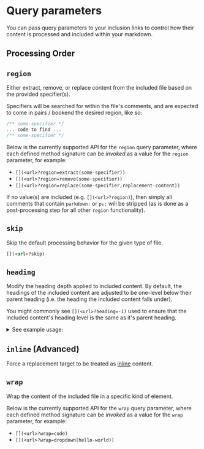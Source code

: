 # Query parameters

You can pass query parameters to your inclusion links to control how their content is processed and included within your markdown.

## Processing Order

[](../src/include.ts?&region=extract(query))

## `region`

Either extract, remove, or replace content from the included file based on the provided specifier(s).

Specifiers will be searched for within the file's comments, and are expected to come in pairs / bookend the desired region, like so:

```ts
/** some-specifier */
... code to find ...
/** some-specifier */
```

Below is the currently supported API for the `region` query parameter, where each defined method signature can be _invoked_ as a value for the `region` parameter, for example:

- `[](<url>?region=extract(some-specifier))`
- `[](<url>?region=remove(some-specifier))`
- `[](<url>?region=replace(some-specifier,replacement-content))`

If no value(s) are included (e.g. `[](<url>?region)`), then simply all comments that contain `parkdown:` or `p↓:` will be stripped (as is done as a post-processing step for all other `region` functionality).

[](./api-note.md?wrap=quote)

[](../src/region.ts?region=extract(definition))

## `skip`

Skip the default processing behavior for the given type of file. 

[](../src/include.ts?wrap=dropdown(See-default-processing-behavior.)&region=extract(Default-Behavior),replace(...))

```md
[](<url>?skip)
```

## `heading` 

Modify the heading depth applied to included content. By default, the headings of the included content are adjusted to be one-level below their parent heading (i.e. the heading the included content falls under).

You might commonly see `[](<url>?heading=-1)` used to ensure that the included content's heading level is the same as it's parent heading.

<details>
<summary>
See example usage:
</summary>
Assuming you have the following markdown files:

```md
<!-- to-be-included.md -->
# Included Heading
```

```md
<!-- README.md -->
# Heading

[](./to-be-included.md)
```

When `README.md` is processed, it will be transformed into the following:

```md
# Heading

## Included Heading
```

Where the included content's heading has been modified to be one-level below the parent heading (i.e. it is converted from an `h1` / `#` heading to a `h2` / `##` heading — `h1 + 1 = h2`).

If we instead wanted the included heading to remain a `h1` / `#` heading, we'd make use of the `heading` query parameter with a value of `-1` (since `h1 + 1 - 1 = h1`), like so:

```md
<!-- README.md -->
# Heading

[](./to-be-included.md?heading=-1)
```

which would result in the following:

```md
# Heading

# Included Heading
```

</details>

## `inline` (Advanced)

Force a replacement target to be treated as [inline](#inline) content.

## `wrap`

Wrap the content of the included file in a specific kind of element.

Below is the currently supported API for the `wrap` query parameter, where each defined method signature can be _invoked_ as a value for the `wrap` parameter, for example:

- `[](<url>?wrap=code)`
- `[](<url>?wrap=dropdown(hello-world))`

[](./api-note.md?wrap=quote)

[](../src/wrap.ts?region=extract(definition))

[](./api.md?heading=-1)